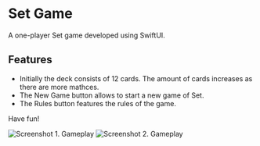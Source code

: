 # Set Game
A one-player Set game developed using SwiftUI.

## Features

* Initially the deck consists of 12 cards. The amount of cards increases as there are more mathces.
* The New Game button allows to start a new game of Set.
* The Rules button features the rules of the game.

Have fun! 

![Screenshot 1. Gameplay](https://user-images.githubusercontent.com/51447912/147900407-106dbd0e-f202-40eb-bd9f-cc0d0fe04bfe.png)
![Screenshot 2. Gameplay](https://user-images.githubusercontent.com/51447912/147900409-10204ff7-90c4-41fa-b4a9-3c1c5eebb39b.png)
